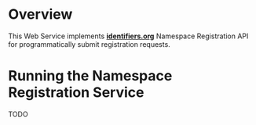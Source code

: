 # Overview
This Web Service implements [__identifiers.org__](http://identifiers.org) Namespace Registration API for programmatically submit registration requests.


# Running the Namespace Registration Service
TODO
